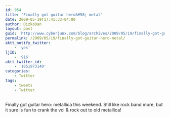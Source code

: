 ```yaml
---
id: 954
title: "Finally got guitar hero&#58; metal"
date: 2009-05-19T17:41:33-04:00
author: DizkoDan
layout: post
guid: 'http://www.cyberjunx.com/blog/archives/2009/05/19/finally-got-guitar-hero-metal/'
permalink: /2009/05/19/finally-got-guitar-hero-metal/
aktt_notify_twitter:
    - 'yes'
ljID:
    - '916'
aktt_twitter_id:
    - '1851973140'
categories:
    - Twitter
tags:
    - tweets
    - Twitter
---
```


Finally got guitar hero: metallica this weekend. Still like rock band more, but it sure is fun to crank the vol &amp; rock out to old metallica!